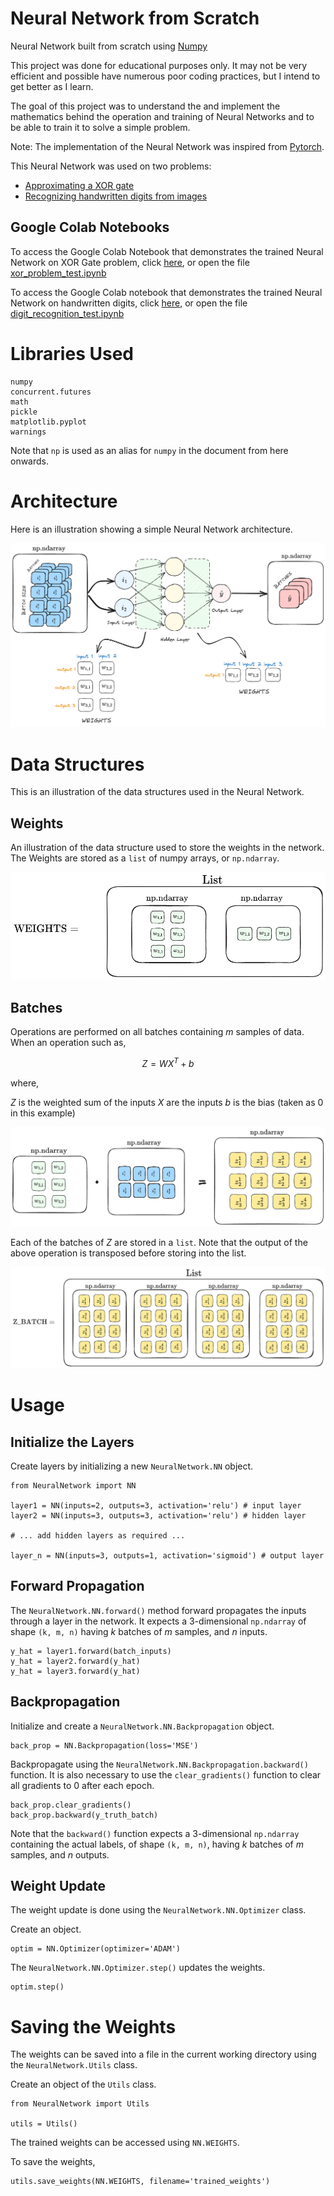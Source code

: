 # Neural Network from Scratch

Neural Network built from scratch using [Numpy](https://numpy.org/)


This project was done for educational purposes only. It may not be very efficient and possible have numerous poor coding practices, but I intend to get better as I learn.

The goal of this project was to understand the and implement the mathematics behind the operation and training of Neural Networks and to be able to train it to solve a simple problem.

Note: The implementation of the Neural Network was inspired from [Pytorch](https://pytorch.org).


This Neural Network was used on two problems:
- [Approximating a XOR gate](xor_problem_test.py)
- [Recognizing handwritten digits from images](digit_recognition_test.py)


## Google Colab Notebooks

To access the Google Colab Notebook that demonstrates the trained Neural Network on XOR Gate problem, click [here](https://colab.research.google.com/github/gluten-morgen/Neural_Network_from_Scratch/blob/master/xor_problem_test.ipynb), or open the file [xor_problem_test.ipynb](xor_problem_test.ipynb)


To access the Google Colab notebook that demonstrates the trained Neural Network on handwritten digits, click [here](https://colab.research.google.com/github/gluten-morgen/Neural_Network_from_Scratch/blob/master/digit_recognition_test.ipynb), or open the file [digit_recognition_test.ipynb](digit_recognition_test.ipynb)


# Libraries Used

```
numpy
concurrent.futures
math
pickle
matplotlib.pyplot
warnings
```

Note that `np` is used as an alias for `numpy` in the document from here onwards.

# Architecture

Here is an illustration showing a simple Neural Network architecture.

![NN_architecture](images/NN_architecture.png)


# Data Structures

This is an illustration of the data structures used in the Neural Network.

## Weights

An illustration of the data structure used to store the weights in the network. 
The Weights are stored as a `list` of numpy arrays, or `np.ndarray`.

![weights](images/weights.png)


## Batches

Operations are performed on all batches containing $m$ samples of data. When an operation such as,

$$Z = W X^T + b$$

where,

$Z$ is the weighted sum of the inputs
$X$ are the inputs
$b$ is the bias (taken as $0$ in this example) 


![linear_operation](images/linear.png)

Each of the batches of $Z$ are stored in a `list`. Note that the output of the above operation is transposed before storing into the list.

![z_batch](images/z_batch.png)



# Usage

## Initialize the Layers

Create layers by initializing a new `NeuralNetwork.NN` object.

```
from NeuralNetwork import NN

layer1 = NN(inputs=2, outputs=3, activation='relu') # input layer
layer2 = NN(inputs=3, outputs=3, activation='relu') # hidden layer

# ... add hidden layers as required ...

layer_n = NN(inputs=3, outputs=1, activation='sigmoid') # output layer
```

## Forward Propagation

The `NeuralNetwork.NN.forward()` method forward propagates the inputs through a layer in the network.
It expects a 3-dimensional `np.ndarray` of shape `(k, m, n)` having $k$ batches of $m$ samples, and $n$ inputs.

```
y_hat = layer1.forward(batch_inputs)
y_hat = layer2.forward(y_hat)
y_hat = layer3.forward(y_hat)
```

## Backpropagation

Initialize and create a `NeuralNetwork.NN.Backpropagation` object.

```
back_prop = NN.Backpropagation(loss='MSE')
```

Backpropagate using the `NeuralNetwork.NN.Backpropagation.backward()` function. It is also necessary to use the `clear_gradients()` function to clear all gradients to $0$ after each epoch.

```
back_prop.clear_gradients()
back_prop.backward(y_truth_batch)
```

Note that the `backward()` function expects a 3-dimensional `np.ndarray` containing the actual labels, of shape `(k, m, n)`, having $k$ batches of $m$ samples, and $n$ outputs.


## Weight Update

The weight update is done using the `NeuralNetwork.NN.Optimizer` class. 

Create an object.
```
optim = NN.Optimizer(optimizer='ADAM')
```

The `NeuralNetwork.NN.Optimizer.step()` updates the weights.

```
optim.step()
```


# Saving the Weights

The weights can be saved into a file in the current working directory using the `NeuralNetwork.Utils` class.

Create an object of the `Utils` class.

```
from NeuralNetwork import Utils

utils = Utils()
```

The trained weights can be accessed using `NN.WEIGHTS`.

To save the weights,
```
utils.save_weights(NN.WEIGHTS, filename='trained_weights')
```

